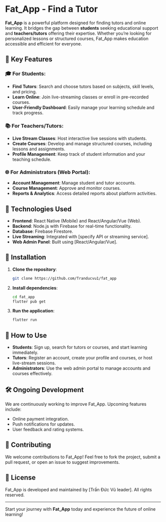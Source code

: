 
# Fat_App - Find a Tutor

**Fat_App** is a powerful platform designed for finding tutors and online learning. It bridges the gap between **students** seeking educational support and **teachers/tutors** offering their expertise. Whether you’re looking for personalized lessons or structured courses, Fat_App makes education accessible and efficient for everyone.

## 🌟 **Key Features**

### 🎓 For Students:
- **Find Tutors**: Search and choose tutors based on subjects, skill levels, and pricing.
- **Learn Online**: Join live-streaming classes or enroll in pre-recorded courses.
- **User-Friendly Dashboard**: Easily manage your learning schedule and track progress.

### 📚 For Teachers/Tutors:
- **Live Stream Classes**: Host interactive live sessions with students.
- **Create Courses**: Develop and manage structured courses, including lessons and assignments.
- **Profile Management**: Keep track of student information and your teaching schedule.

### 🌐 For Administrators (Web Portal):
- **Account Management**: Manage student and tutor accounts.
- **Course Management**: Approve and monitor courses.
- **Reports & Analytics**: Access detailed reports about platform activities.

## 🚀 **Technologies Used**
- **Frontend**: React Native (Mobile) and React/Angular/Vue (Web).
- **Backend**: Node.js with Firebase for real-time functionality.
- **Database**: Firebase Firestore.
- **Live Streaming**: Integrated with [specify API or streaming service].
- **Web Admin Panel**: Built using [React/Angular/Vue].

## 🔧 **Installation**
1. **Clone the repository**:
   ```bash
   git clone https://github.com/Tranducvu1/fat_app
   ```
2. **Install dependencies**:
   ```bash
   cd fat_app
   flutter pub get
   ```
3. **Run the application**:
     ```bash
     flutter run
     ```


## 🌟 **How to Use**
- **Students**: Sign up, search for tutors or courses, and start learning immediately.
- **Tutors**: Register an account, create your profile and courses, or host live-stream sessions.
- **Administrators**: Use the web admin portal to manage accounts and courses effectively.

## 🛠 **Ongoing Development**
We are continuously working to improve Fat_App. Upcoming features include:
- Online payment integration.
- Push notifications for updates.
- User feedback and rating systems.

## 🤝 **Contributing**
We welcome contributions to Fat_App! Feel free to fork the project, submit a pull request, or open an issue to suggest improvements.

## 📜 **License**
Fat_App is developed and maintained by [Trần Đức Vũ leader]. All rights reserved.

---

Start your journey with **Fat_App** today and experience the future of online learning!
